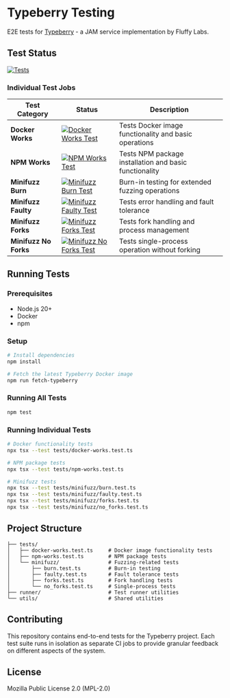 # Typeberry Testing

E2E tests for [Typeberry](https://github.com/FluffyLabs/typeberry) - a JAM service implementation by Fluffy Labs.

## Test Status

[![Tests](https://github.com/FluffyLabs/typeberry-testing/actions/workflows/tests.yml/badge.svg)](https://github.com/FluffyLabs/typeberry-testing/actions/workflows/tests.yml)

### Individual Test Jobs

| Test Category | Status | Description |
|---------------|--------|-------------|
| **Docker Works** | [![Docker Works Test](https://github.com/FluffyLabs/typeberry-testing/actions/workflows/tests.yml/badge.svg?job=docker-works)](https://github.com/FluffyLabs/typeberry-testing/actions/workflows/tests.yml) | Tests Docker image functionality and basic operations |
| **NPM Works** | [![NPM Works Test](https://github.com/FluffyLabs/typeberry-testing/actions/workflows/tests.yml/badge.svg?job=npm-works)](https://github.com/FluffyLabs/typeberry-testing/actions/workflows/tests.yml) | Tests NPM package installation and basic functionality |
| **Minifuzz Burn** | [![Minifuzz Burn Test](https://github.com/FluffyLabs/typeberry-testing/actions/workflows/tests.yml/badge.svg?job=minifuzz-burn)](https://github.com/FluffyLabs/typeberry-testing/actions/workflows/tests.yml) | Burn-in testing for extended fuzzing operations |
| **Minifuzz Faulty** | [![Minifuzz Faulty Test](https://github.com/FluffyLabs/typeberry-testing/actions/workflows/tests.yml/badge.svg?job=minifuzz-faulty)](https://github.com/FluffyLabs/typeberry-testing/actions/workflows/tests.yml) | Tests error handling and fault tolerance |
| **Minifuzz Forks** | [![Minifuzz Forks Test](https://github.com/FluffyLabs/typeberry-testing/actions/workflows/tests.yml/badge.svg?job=minifuzz-forks)](https://github.com/FluffyLabs/typeberry-testing/actions/workflows/tests.yml) | Tests fork handling and process management |
| **Minifuzz No Forks** | [![Minifuzz No Forks Test](https://github.com/FluffyLabs/typeberry-testing/actions/workflows/tests.yml/badge.svg?job=minifuzz-no-forks)](https://github.com/FluffyLabs/typeberry-testing/actions/workflows/tests.yml) | Tests single-process operation without forking |

## Running Tests

### Prerequisites

- Node.js 20+
- Docker
- npm

### Setup

```bash
# Install dependencies
npm install

# Fetch the latest Typeberry Docker image
npm run fetch-typeberry
```

### Running All Tests

```bash
npm test
```

### Running Individual Tests

```bash
# Docker functionality tests
npx tsx --test tests/docker-works.test.ts

# NPM package tests
npx tsx --test tests/npm-works.test.ts

# Minifuzz tests
npx tsx --test tests/minifuzz/burn.test.ts
npx tsx --test tests/minifuzz/faulty.test.ts
npx tsx --test tests/minifuzz/forks.test.ts
npx tsx --test tests/minifuzz/no_forks.test.ts
```

## Project Structure

```
├── tests/
│   ├── docker-works.test.ts     # Docker image functionality tests
│   ├── npm-works.test.ts        # NPM package tests
│   └── minifuzz/                # Fuzzing-related tests
│       ├── burn.test.ts         # Burn-in testing
│       ├── faulty.test.ts       # Fault tolerance tests
│       ├── forks.test.ts        # Fork handling tests
│       └── no_forks.test.ts     # Single-process tests
├── runner/                      # Test runner utilities
└── utils/                       # Shared utilities
```

## Contributing

This repository contains end-to-end tests for the Typeberry project. Each test suite runs in isolation as separate CI jobs to provide granular feedback on different aspects of the system.

## License

Mozilla Public License 2.0 (MPL-2.0)